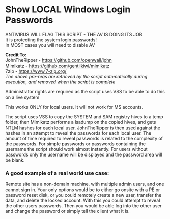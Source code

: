 # Show LOCAL Windows Login Passwords
 
ANTIVIRUS WILL FLAG THIS SCRIPT - THE AV IS DOING ITS JOB<br>
It is protecting the system login passwords!<br>
In MOST cases you will need to disable AV<br>

**Credit To:**<br>
JohnTheRipper - <a href="https://github.com/openwall/john">https://github.com/openwall/john</a><br>
Mimikatz - <a href="https://github.com/gentilkiwi/mimikatz">https://github.com/gentilkiwi/mimikatz</a><br>
7zip - <a href="https://www.7-zip.org/">https://www.7-zip.org/</a><br>
*The above pre-reqs are retrieved by the script automatically during execution, and removed when the script is complete*

Administrator rights are required as the script uses VSS to be able to do this on a live system

This works ONLY for local users. It will not work for MS accounts.

The script uses VSS to copy the SYSTEM and SAM registry hives to a temp folder, then Mimikatz performs a lsadump on the copied hives, and gets NTLM hashes for each local user.  JohnTheRipper is then used against the hashes in an attempt to reveal the passwords for each local user.  The amount of time required to reveal passwords is related to the complexity of the passwords.  For simple passwords or passwords containing the username the script should work almost instantly. For users without passwords only the username will be displayed and the password area will be blank.

### A good example of a real world use case:

Remote site has a non-domain machine, with multiple admin users, and one cannot sign in.  Your only options would be to either go onsite with a PE or password reset disk, or you could remotely create a new user, transfer the data, and delete the locked account.  With this you could attempt to reveal the other users passwords.  Then you would be able log into the other user and change the password or simply tell the client what it is.
